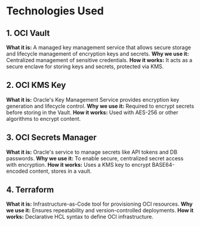 # Technologies Used

## 1. OCI Vault
**What it is:** A managed key management service that allows secure storage and lifecycle management of encryption keys and secrets.
**Why we use it:** Centralized management of sensitive credentials.
**How it works:** It acts as a secure enclave for storing keys and secrets, protected via KMS.

## 2. OCI KMS Key
**What it is:** Oracle's Key Management Service provides encryption key generation and lifecycle control.
**Why we use it:** Required to encrypt secrets before storing in the Vault.
**How it works:** Used with AES-256 or other algorithms to encrypt content.

## 3. OCI Secrets Manager
**What it is:** Oracle's service to manage secrets like API tokens and DB passwords.
**Why we use it:** To enable secure, centralized secret access with encryption.
**How it works:** Uses a KMS key to encrypt BASE64-encoded content, stores in a vault.

## 4. Terraform
**What it is:** Infrastructure-as-Code tool for provisioning OCI resources.
**Why we use it:** Ensures repeatability and version-controlled deployments.
**How it works:** Declarative HCL syntax to define OCI infrastructure.

